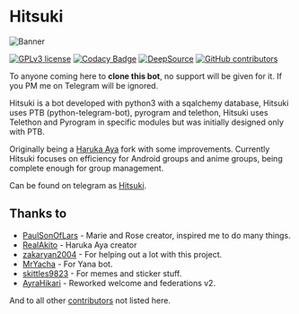 # Hitsuki

![Banner](https://telegra.ph/file/601541db4ff2286fd1096.jpg)

[![GPLv3 license](https://img.shields.io/badge/License-GPLv3-blue.svg)](http://perso.crans.org/besson/LICENSE.html)
[![Codacy Badge](https://app.codacy.com/project/badge/Grade/5636a47ec09a4c6ab4b64b9edbc9ba6c)](https://www.codacy.com/gh/HitsukiNetwork/Hitsuki?utm_source=github.com&amp;utm_medium=referral&amp;utm_content=HitsukiNetwork/Hitsuki&amp;utm_campaign=Badge_Grade)
[![DeepSource](https://static.deepsource.io/deepsource-badge-light-mini.svg)](https://deepsource.io/gh/HitsukiNetwork/Hitsuki/?ref=repository-badge)
[![GitHub contributors](https://img.shields.io/github/contributors/HitsukiNetwork/Hitsuki.svg)](https://GitHub.com/HitsukiNetwork/Hitsuki/graphs/contributors/)

To anyone coming here to **clone this bot**, no support will be given for it. If you PM me on Telegram will be ignored.

Hitsuki is a bot developed with python3 with a sqalchemy database, Hitsuki uses PTB (python-telegram-bot), pyrogram and telethon, Hitsuki uses Telethon and Pyrogram in specific modules but was initially designed only with PTB.

Originally being a [Haruka Aya](https://gitlab.com/HarukaNetwork/HarukaAya) fork with some improvements. Currently Hitsuki focuses on efficiency for Android groups and anime groups, being complete enough for group management.

Can be found on telegram as [Hitsuki](https://t.me/LordHitsuki_BOT).

## Thanks to

* [PaulSonOfLars](https://github.com/PaulSonOfLars) - Marie and Rose creator, inspired me to do many things.
* [RealAkito](https://github.com/RealAkito) - Haruka Aya creator
* [zakaryan2004](https://github.com/zakaryan2004) - For helping out a lot with this project.
* [MrYacha](https://github.com/MrYacha) - For Yana bot.
* [skittles9823](https://github.com/skittles9823) - For memes and sticker stuff.
* [AyraHikari](https://github.com/AyraHikari) - Reworked welcome and federations v2.

And to all other [contributors](https://github.com/HitsukiNetwork/Hitsuki/graphs/contributors) not listed here.
